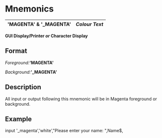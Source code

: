 # Mnemonics

**'MAGENTA' & '_MAGENTA'** |  **_Colour Text_**  
---|---  
  
**GUI Display/Printer _or_ Character Display**

##  Format

_Foreground:_**'MAGENTA'**  
  
 _Background:_**'_MAGENTA'**

##  Description

All input or output following this mnemonic will be in Magenta foreground or background.

##  Example

input '_magenta','white',"Please enter your name: ",Name$,
